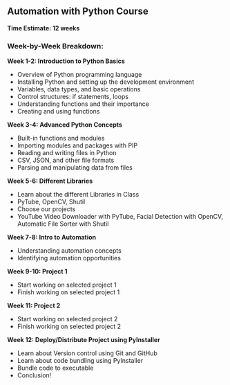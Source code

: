 ## Automation with Python Course

**Time Estimate: 12 weeks**

### Week-by-Week Breakdown:

**Week 1-2: Introduction to Python Basics**
- Overview of Python programming language
- Installing Python and setting up the development environment
- Variables, data types, and basic operations
- Control structures: if statements, loops
- Understanding functions and their importance
- Creating and using functions

**Week 3-4: Advanced Python Concepts**
- Built-in functions and modules
- Importing modules and packages with PIP
- Reading and writing files in Python
- CSV, JSON, and other file formats
- Parsing and manipulating data from files

**Week 5-6: Different Libraries**
- Learn about the different Libraries in Class
- PyTube, OpenCV, Shutil
- Choose our projects
- YouTube Video Downloader with PyTube, Facial Detection with OpenCV, Automatic File Sorter with Shutil

**Week 7-8: Intro to Automation**
- Understanding automation concepts
- Identifying automation opportunities

**Week 9-10: Project 1**
- Start working on selected project 1
- Finish working on selected project 1

**Week 11: Project 2**
- Start working on selected project 2
- Finish working on selected project 2

**Week 12: Deploy/Distribute Project using PyInstaller**
- Learn about Version control using Git and GitHub
- Learn about code bundling using PyInstaller
- Bundle code to executable
- Conclusion!
